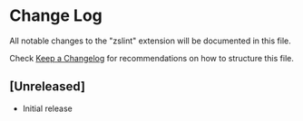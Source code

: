 # Change Log
All notable changes to the "zslint" extension will be documented in this file.

Check [Keep a Changelog](http://keepachangelog.com/) for recommendations on how to structure this file.

## [Unreleased]
- Initial release